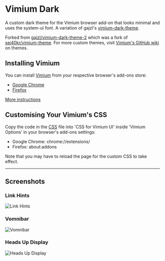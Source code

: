 # Vimium Dark

A custom dark theme for the Vimium browser add-on that looks minimal and uses the system-ui font. A variation of gajzl's [vimium-dark-theme](https://github.com/gajzl/vimium-dark-theme).

Forked from [gajzl/vimium-dark-theme-2](https://github.com/gajzl/vimium-dark-theme-2) which was a fork of [sei40kr/vimium-theme](https://github.com/sei40kr/vimium-theme). For more custom themes, visit [Vimium's GitHub wiki](https://github.com/philc/vimium/wiki/Theme) on themes.

## Installing Vimium

You can install [Vimium](https://github.com/philc/vimium) from your respective browser's add-ons store:

- [Google Chrome](https://chrome.google.com/webstore/detail/vimium/dbepggeogbaibhgnhhndojpepiihcmeb?hl=en)
- [Firefox](https://addons.mozilla.org/en-GB/firefox/addon/vimium-ff/)

[More instructions](https://github.com/philc/vimium)

## Customising Your Vimium's CSS

Copy the code in the [CSS](https://github.com/DoodlesEpic/VimiumDark/blob/master/stylesheet.css) file into 'CSS for Vimium UI' inside 'Vimium Options' in your browser's add-ons settings:

- Google Chrome: chrome://extensions/
- Firefox: about:addons

Note that you may have to reload the page for the custom CSS to take effect.

---
## Screenshots

### Link Hints

![Link Hints](https://raw.githubusercontent.com/gajzl/vimium-dark-theme-2/master/screenshot-link-hints.png)

### Vomnibar

![Vomnibar](https://raw.githubusercontent.com/gajzl/vimium-dark-theme-2/master/screenshot-vomnibar.png)

### Heads Up Display

![Heads Up Display](https://raw.githubusercontent.com/gajzl/vimium-dark-theme-2/master/screenshot-heads-up-display.png)

